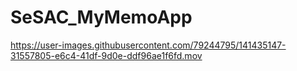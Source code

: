 # SeSAC_MyMemoApp

https://user-images.githubusercontent.com/79244795/141435147-31557805-e6c4-41df-9d0e-ddf96ae1f6fd.mov
